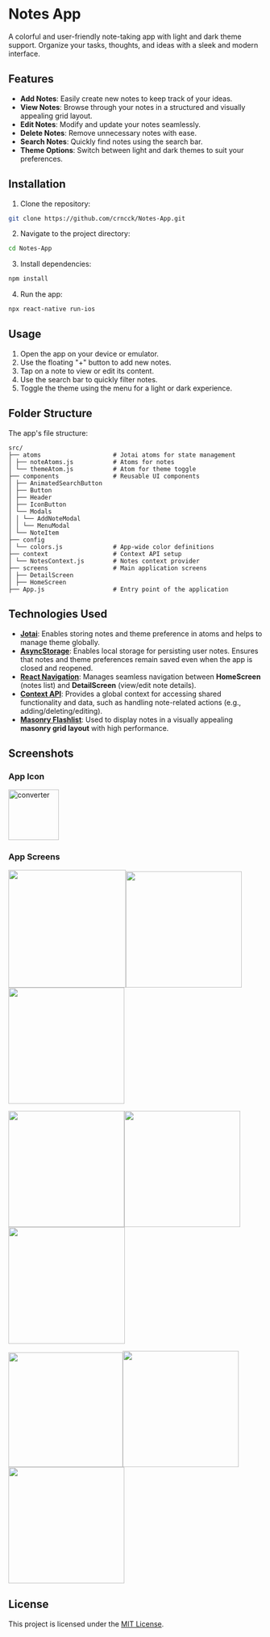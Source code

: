 # Notes App

A colorful and user-friendly note-taking app with light and dark theme support. Organize your tasks, thoughts, and ideas with a sleek and modern interface.

## Features

- **Add Notes**: Easily create new notes to keep track of your ideas.
- **View Notes**: Browse through your notes in a structured and visually appealing grid layout.
- **Edit Notes**: Modify and update your notes seamlessly.
- **Delete Notes**: Remove unnecessary notes with ease.
- **Search Notes**: Quickly find notes using the search bar.
- **Theme Options**: Switch between light and dark themes to suit your preferences.

## Installation

1. Clone the repository:

```bash
git clone https://github.com/crncck/Notes-App.git
```

2. Navigate to the project directory:
```bash
cd Notes-App
```

3. Install dependencies:
```bash
npm install
```

4. Run the app:
```bash
npx react-native run-ios
```

## Usage

1. Open the app on your device or emulator.
2. Use the floating "+" button to add new notes.
3. Tap on a note to view or edit its content.
4. Use the search bar to quickly filter notes.
5. Toggle the theme using the menu for a light or dark experience.


## Folder Structure

The app's file structure:

```
src/ 
├── atoms                    # Jotai atoms for state management 
│ ├── noteAtoms.js           # Atoms for notes 
│ └── themeAtom.js           # Atom for theme toggle 
├── components               # Reusable UI components 
│ ├── AnimatedSearchButton  
│ ├── Button 
│ ├── Header
│ ├── IconButton 
│ └── Modals 
│ │ └── AddNoteModal 
│ │ └── MenuModal 
│ └── NoteItem 
├── config
│ └── colors.js              # App-wide color definitions 
├── context                  # Context API setup 
│ └── NotesContext.js        # Notes context provider 
├── screens                  # Main application screens 
│ ├── DetailScreen 
│ ├── HomeScreen 
├── App.js                   # Entry point of the application
```


## Technologies Used

- **[Jotai](https://jotai.org/)**: Enables storing notes and theme preference in atoms and helps to manage theme globally.
- **[AsyncStorage](https://react-native-async-storage.github.io/async-storage/)**: Enables local storage for persisting user notes. Ensures that notes and theme preferences remain saved even when the app is closed and reopened.
- **[React Navigation](https://reactnavigation.org/)**: Manages seamless navigation between **HomeScreen** (notes list) and **DetailScreen** (view/edit note details).
- **[Context API](https://react.dev/reference/react/Context)**: Provides a global context for accessing shared functionality and data, such as handling note-related actions (e.g., adding/deleting/editing).
- **[Masonry Flashlist](https://shopify.github.io/flash-list/docs/masonry-flash-list)**: Used to display notes in a visually appealing **masonry grid layout** with high performance.

## Screenshots

### App Icon
<img src="https://i.ibb.co/8rwrfRY/icon.png" alt="converter" width="100"/>


### App Screens
<img src="https://i.ibb.co/Kq83Shw/main.png" width="233" /><img  src="https://i.ibb.co/8cQSY4Y/detail-1.png" width="230"/><img src="https://i.ibb.co/YXk72zq/detail-2.png" width="229.5" />

<img src="https://i.ibb.co/287bmgk/search.png" width="230" /><img src="https://i.ibb.co/2vsK4GS/search-2.png" width="229.5" /><img src="https://i.ibb.co/H4JdQHH/menu.png" width="231" />

<img src="https://i.ibb.co/ykWgy8q/main-dark.png" width="226.5" /><img src="https://i.ibb.co/wCB5w1z/add-note.png" width="230" /><img src="https://i.ibb.co/mHFDyKF/main-delete-note.png" width="230" />

## License

This project is licensed under the  [MIT License](https://github.com/crncck/Notes-App/blob/main/LICENSE).
